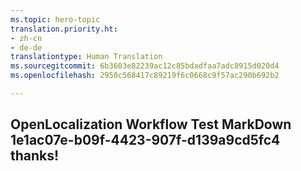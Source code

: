 ```yaml
---
ms.topic: hero-topic
translation.priority.ht:
- zh-cn
- de-de
translationtype: Human Translation
ms.sourcegitcommit: 6b3603e82239ac12c85bdadfaa7adc8915d020d4
ms.openlocfilehash: 2950c568417c89219f6c0668c9f57ac290b692b2

---
```

## OpenLocalization Workflow Test MarkDown 1e1ac07e-b09f-4423-907f-d139a9cd5fc4 thanks!



<!--HONumber=Sep16_HO1-->


